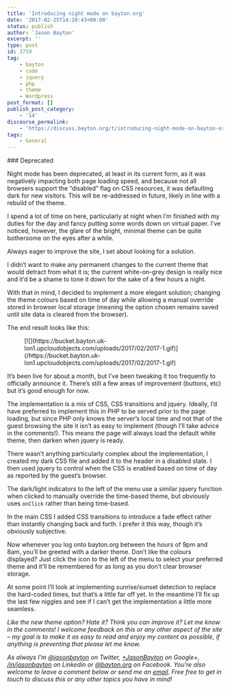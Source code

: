 ```yaml
---
title: 'Introducing night mode on bayton.org'
date: '2017-02-25T14:20:43+00:00'
status: publish
author: 'Jason Bayton'
excerpt: ''
type: post
id: 3759
tag:
    - bayton
    - code
    - jquery
    - php
    - theme
    - Wordpress
post_format: []
publish_post_category:
    - '14'
discourse_permalink:
    - 'https://discuss.bayton.org/t/introducing-night-mode-on-bayton-org/89'
tags:
    - General
---
```

<div class="bs-callout bs-callout-warning">### Deprecated

 Night mode has been deprecated, at least in its current form, as it was negatively impacting both page loading speed, and because not all browsers support the “disabled” flag on CSS resources, it was defaulting dark for new visitors. This will be re-addressed in future, likely in line with a rebuild of the theme. </div>I spend a lot of time on here, particularly at night when I’m finished with my duties for the day and fancy putting some words down on virtual paper. I’ve noticed, however, the glare of the bright, minimal theme can be quite bothersome on the eyes after a while.

Always eager to improve the site, I set about looking for a solution.

I didn’t want to make any permanent changes to the current theme that would detract from what it is; the current white-on-grey design is really nice and it’d be a shame to tone it down for the sake of a few hours a night.

With that in mind, I decided to implement a more elegant solution; changing the theme colours based on time of day while allowing a manual override stored in browser local storage (meaning the option chosen remains saved until site data is cleared from the browser).

The end result looks like this:

<figure class="wp-block-image">[![](https://bucket.bayton.uk-lon1.upcloudobjects.com/uploads/2017/02/2017-1.gif)](/https://bucket.bayton.uk-lon1.upcloudobjects.com/uploads/2017/02/2017-1.gif)</figure>It’s been live for about a month, but I’ve been tweaking it too frequently to officially announce it. There’s still a few areas of improvement (buttons, etc) but it’s good enough for now.

The implementation is a mix of CSS, CSS transitions and jquery. Ideally, I’d have preferred to implement this in PHP to be served prior to the page loading, but since PHP only knows the server’s local time and not that of the guest browsing the site it isn’t as easy to implement (though I’ll take advice in the comments!). This means the page will always load the default white theme, then darken when jquery is ready.

There wasn’t anything particularly complex about the implementation, I created my dark CSS file and added it to the header in a disabled state. I then used jquery to control when the CSS is enabled based on time of day as reported by the guest’s browser.

The dark/light indicators to the left of the menu use a similar jquery function when clicked to manually override the time-based theme, but obviously uses `onClick` rather than being time-based.

In the main CSS I added CSS transitions to introduce a fade effect rather than instantly changing back and forth. I prefer it this way, though it’s obviously subjective.

Now whenever you log onto bayton.org between the hours of 9pm and 8am, you’ll be greeted with a darker theme. Don’t like the colours displayed? Just click the icon to the left of the menu to select your preferred theme and it’ll be remembered for as long as you don’t clear browser storage.

At some point I’ll look at implementing sunrise/sunset detection to replace the hard-coded times, but that’s a little far off yet. In the meantime I’ll fix up the last few niggles and see if I can’t get the implementation a little more seamless.

*Like the new theme option? Hate it? Think you can improve it? Let me know in the comments! I welcome feedback on this or any other aspect of the site – my goal is to make it as easy to read and enjoy my content as possible, if anything is preventing that please let me know.*

*As always I’m [@jasonbayton](https://twitter.com/jasonbayton) on Twitter, [+JasonBayton](https://twitter.com/jasonbayton) on Google+, [/in/jasonbayton](https://linkedin.com/in/jasonbayton) on Linkedin or [@bayton.org](https://facebook.com/bayton.org) on Facebook. You’re also welcome to leave a comment below or send me an [email](mailto:jason@bayton.org).* *Free free to get in touch to discuss this or any other topics you have in mind!*